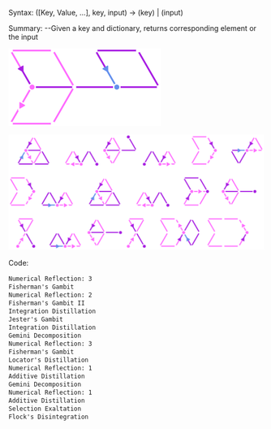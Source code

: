 Syntax:
(\[Key, Value, ...], key, input) -> (key) | (input)

Summary:
\--Given a key and dictionary, returns corresponding element or the input


![Grab From Dict or Input Pattern](../Images/Grab%20From%20Dict%20or%20Input%20Pattern.png)

![Grab From Dict or Input Code](../Images/Grab%20From%20Dict%20or%20Input%20Code.png)

Code:
```
Numerical Reflection: 3
Fisherman's Gambit
Numerical Reflection: 2
Fisherman's Gambit II
Integration Distillation
Jester's Gambit
Integration Distillation
Gemini Decomposition
Numerical Reflection: 3
Fisherman's Gambit
Locator's Distillation
Numerical Reflection: 1
Additive Distillation
Gemini Decomposition
Numerical Reflection: 1
Additive Distillation
Selection Exaltation
Flock's Disintegration
```